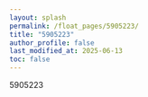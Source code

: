 ```yaml
---
layout: splash
permalink: /float_pages/5905223/
title: "5905223"
author_profile: false
last_modified_at: 2025-06-13
toc: false
---
```

 
5905223
